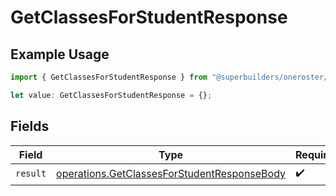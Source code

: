 # GetClassesForStudentResponse

## Example Usage

```typescript
import { GetClassesForStudentResponse } from "@superbuilders/oneroster/models/operations";

let value: GetClassesForStudentResponse = {};
```

## Fields

| Field                                                                                                      | Type                                                                                                       | Required                                                                                                   | Description                                                                                                |
| ---------------------------------------------------------------------------------------------------------- | ---------------------------------------------------------------------------------------------------------- | ---------------------------------------------------------------------------------------------------------- | ---------------------------------------------------------------------------------------------------------- |
| `result`                                                                                                   | [operations.GetClassesForStudentResponseBody](../../models/operations/getclassesforstudentresponsebody.md) | :heavy_check_mark:                                                                                         | N/A                                                                                                        |